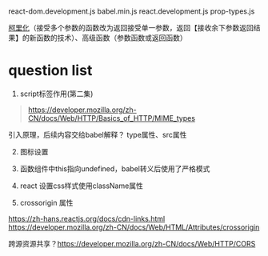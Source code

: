 # 
react-dom.development.js
babel.min.js
react.development.js
prop-types.js


[柯里化](https://www.jianshu.com/p/2975c25e4d71)（接受多个参数的函数改为返回接受单一参数，返回【接收余下参数返回结果】的新函数的技术）、高级函数（参数函数或返回函数）



# question list

1. script标签作用(第二集)

> https://developer.mozilla.org/zh-CN/docs/Web/HTTP/Basics_of_HTTP/MIME_types

引入<script type="text/babel"></script>原理，后续内容交给babel解释？ type属性、src属性

2. 图标设置

3. 函数组件中this指向undefined，babel转义后使用了严格模式

4. react 设置css样式使用className属性

5.  crossorigin 属性 

https://zh-hans.reactjs.org/docs/cdn-links.html
https://developer.mozilla.org/zh-CN/docs/Web/HTML/Attributes/crossorigin

跨源资源共享？https://developer.mozilla.org/zh-CN/docs/Web/HTTP/CORS
